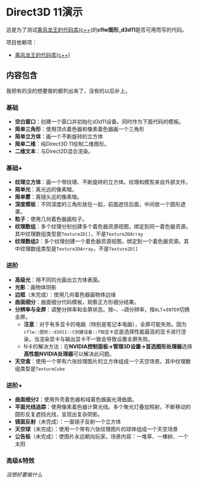 # Direct3D 11演示
这是为了测试[乘风龙王的代码库(c++)](https://github.com/cflw/cflw_cpp)的**cflw图形_d3d11**是否可用而写的代码。


项目依赖项：
* [乘风龙王的代码库(c++)](https://github.com/cflw/cflw_cpp)

## 内容包含
我把有的没的想要做的都列出来了，没有的以后补上。

### 基础

* **空白窗口**：创建一个窗口并初始化d3d11设备。同时作为下面代码的模板。
* **简单三角形**：使用顶点着色器和像素着色器画一个三角形
* **简单立方体**：画一个不断旋转的立方体
* **简单二维**：纯Direct3D 11绘制二维图形。
* **二维文本**：与Direct2D混合渲染。

### 基础+

* **纹理立方体**：画一个带纹理、不断旋转的立方体。纹理和模型来自外部文件。
* **简单光**：离光远的像素暗。
* **简单雾**：离镜头远的像素暗。
* **深度模板**：不同深度的三角形放在一起，前面遮住后面，中间放一个圆形遮罩。
* **粒子**：使用几何着色器画粒子。
* **纹理数组**：多个纹理分别创建多个着色器资源视图，绑定到同一着色器资源。其中纹理数组类型是`Texture2D[]`，不是`Texture2DArray`
* **纹理数组2**：多个纹理创建一个着色器资源视图，绑定到一个着色器资源。其中纹理数组类型是`Texture2DArray`，不是`Texture2D[]`

### 进阶

* **高级光**：用不同的光画出立方体表面。
* **光影**：画物体阴影
* **边框**（未完成）：使用几何着色器画物体边缘
* **曲面细分**：曲面细分代码模板，观察正方形细分结果。
* **分辨率与全屏**：调整分辨率和全屏状态。按`←`、`→`调分辨率，按`ALT`+`ENTER`切换全屏。
	* **注意**：对于有多显卡的电脑（特别是笔记本电脑），全屏可能失败。因为`cflw::图形::d3d11::C创建设备::f取显卡`总是选择性能最高的显卡进行渲染，当渲染显卡与输出显卡不一致会导致设置全屏失败。
	* N卡的解决方法：在**NVIDIA控制面板->管理3D设置->首选图形处理器**选择**高性能NVIDIA处理器**可以解决此问题。
* **天空盒**：使用一个带有六张纹理图片的立方体组成一个天空场景。其中纹理数组类型是`TextureCube`

### 进阶+

* **曲面细分2**：使用外壳着色器和域着色器画光滑曲面。
* **平面光线追踪**：使用像素着色器计算光线。多个聚光灯叠加照射，不断移动的圆形反复遮挡光线，呈现出复杂阴影。
* **镜面反射**（未完成）：一面镜子反射一个立方体
* **天空球**（未完成）：使用一个带有六张纹理图片的球体组成一个天空场景
* **公告板**（未完成）：使图片永远朝向玩家。场景内容：一堆草、一棵树、一个太阳

### 高级&特效

*没想好要做什么*